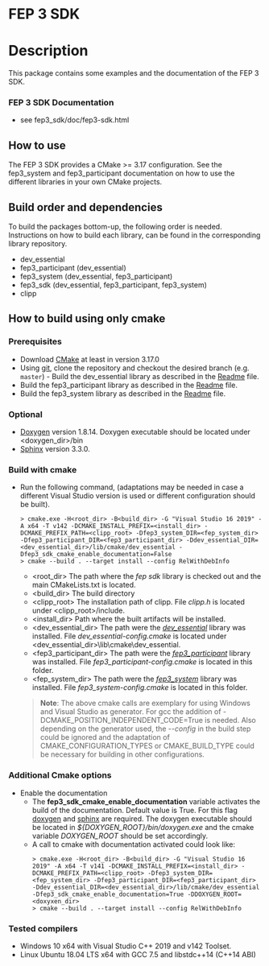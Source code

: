 <!--
  Copyright @ 2021 VW Group. All rights reserved.
  
This Source Code Form is subject to the terms of the Mozilla
Public License, v. 2.0. If a copy of the MPL was not distributed
with this file, You can obtain one at https://mozilla.org/MPL/2.0/.
-->

# FEP 3 SDK

# Description

This package contains some examples and the documentation of the FEP 3 SDK.

### FEP 3 SDK Documentation

* see fep3_sdk/doc/fep3-sdk.html

## How to use

The FEP 3 SDK provides a CMake >= 3.17 configuration. See the fep3_system and fep3_participant documentation on how to use the different libraries in your own CMake projects.

## Build order and dependencies

To build the packages bottom-up, the following order is needed. Instructions on how to build each library, can be found in the corresponding library repository.

* dev_essential
* fep3_participant (dev_essential)
* fep3_system  (dev_essential, fep3_participant)
* fep3_sdk (dev_essential, fep3_participant, fep3_system)
* clipp

## How to build using only cmake ###
### Prerequisites
- Download [CMake](https://cmake.org/) at least in version 3.17.0
- Using [git](https://git-scm.com/), clone the repository and checkout the desired branch (e.g. `master`)
-<a id="howtodevessential"></a> Build the dev_essential library as described in the [Readme](https://www.github.com/dev-essential) file.
- <a id="howtoparticipant"></a> Build the fep3_participant library as described in the [Readme](https://www.github.com/fep3_participant) file.
- <a id="howtosystem"></a> Build the fep3_system library as described in the [Readme](https://www.github.com/fep3_system) file.

### Optional
- <a id="howtodoxygen"></a> [Doxygen](https://www.doxygen.nl/index.html) version 1.8.14. Doxygen executable should be located under <doxygen_dir>/bin
- <a id="howtosphinx"></a> [Sphinx](https://pypi.org/project/Sphinx/) version 3.3.0.
### Build with cmake
- Run the following command, (adaptations may be needed in case a different Visual Studio version is used or different configuration should be built).
    ```shell
    > cmake.exe -H<root_dir> -B<build_dir> -G "Visual Studio 16 2019" -A x64 -T v142 -DCMAKE_INSTALL_PREFIX=<install_dir> -DCMAKE_PREFIX_PATH=<clipp_root> -Dfep3_system_DIR=<fep_system_dir> -Dfep3_participant_DIR=<fep3_participant_dir> -Ddev_essential_DIR=<dev_essential_dir>/lib/cmake/dev_essential -Dfep3_sdk_cmake_enable_documentation=False
    > cmake --build . --target install --config RelWithDebInfo
    ```
    - <root_dir> The path where the  *fep sdk* library is checked out and the main CMakeLists.txt is located.
    - <build_dir> The build directory
    - <clipp_root> The installation path of clipp. File _clipp.h_ is located under \<clipp_root\>/include.
    - <install_dir> Path where the built artifacts will be installed.
    - <dev_essential_dir> The path were the [*dev_essential*](#howtodevessential) library was installed. File *dev_essential-config.cmake* is located under  <dev_essential_dir>\lib\cmake\dev_essential.
    - <fep3_participant_dir> The path were the [*fep3_participant*](#howtoparticipant) library was installed. File *fep3_participant-config.cmake* is located in this folder.
    - <fep_system_dir> The path were the [*fep3_system*](#howtosystem) library was installed. File *fep3_system-config.cmake* is located in this folder.
    >  **Note**: The above cmake calls are exemplary for using Windows and Visual Studio as generator. For gcc the addition of -DCMAKE_POSITION_INDEPENDENT_CODE=True is needed. Also depending on the generator used, the *--config* in the build step could be ignored and the adaptation of CMAKE_CONFIGURATION_TYPES or CMAKE_BUILD_TYPE could be necessary for building in other configurations.

### Additional Cmake options
- Enable the documentation
    - The **fep3_sdk_cmake_enable_documentation** variable activates the build of the documentation. Default value is True. For this flag [doxygen](#howtodoxygen) and [sphinx](#howtosphinx) are required. The doxygen executable should be located in *${DOXYGEN_ROOT}/bin/doxygen.exe* and the cmake variable *DOXYGEN_ROOT* should be set accordingly.
    - A call to cmake with documentation activated could look like:
        ```shell
        > cmake.exe -H<root_dir> -B<build_dir> -G "Visual Studio 16 2019" -A x64 -T v141 -DCMAKE_INSTALL_PREFIX=<install_dir> -DCMAKE_PREFIX_PATH=<clipp_root> -Dfep3_system_DIR=<fep_system_dir> -Dfep3_participant_DIR=<fep3_participant_dir> -Ddev_essential_DIR=<dev_essential_dir>/lib/cmake/dev_essential -Dfep3_sdk_cmake_enable_documentation=True -DDOXYGEN_ROOT=<doxyxen_dir>
        > cmake --build . --target install --config RelWithDebInfo
        ```
### Tested compilers
- Windows 10 x64 with Visual Studio C++ 2019 and v142 Toolset.
- Linux Ubuntu 18.04 LTS x64 with GCC 7.5 and libstdc++14 (C++14 ABI)
